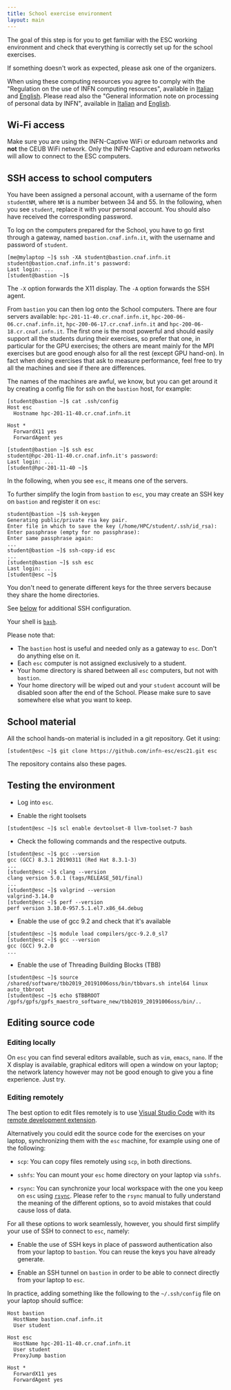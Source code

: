 ```yaml
---
title: School exercise environment
layout: main
---
```


The goal of this step is for you to get familiar with the ESC working
environment and check that everything is correctly set up for the
school exercises.

If something doesn't work as expected, please ask one of the
organizers.

When using these computing resources you agree to comply with the "Regulation on the use of INFN computing resources",
available in [Italian](https://www.cnaf.infn.it/wp-content/uploads/2020/03/Disciplinare_2020_IT.pdf) and
[English](https://www.cnaf.infn.it/wp-content/uploads/2020/03/Disciplinare_2020_EN.pdf). Please read also the "General
information note on processing of personal data by INFN", available in
[Italian](https://dpo.infn.it/wp-content/uploads/2019/01/Informativa_generale_INFN_181204.pdf) and
[English](https://dpo.infn.it/wp-content/uploads/2020/07/Informativa_generale_181204_EN.pdf).

## Wi-Fi access

Make sure you are using the INFN-Captive WiFi or eduroam networks and
**not** the CEUB WiFi network. Only the INFN-Captive and eduroam networks
will allow to connect to the ESC computers.

## SSH access to school computers

You have been assigned a personal account, with a username of the form
`studentNM`, where `NM` is a number between 34 and 55. In the following,
when you see `student`, replace it with your personal account. You
should also have received the corresponding password.

To log on the computers prepared for the School, you have to go first through a
gateway, named `bastion.cnaf.infn.it`, with the username and password of
`student`.

```shell
[me@mylaptop ~]$ ssh -XA student@bastion.cnaf.infn.it
student@bastion.cnaf.infn.it's password:
Last login: ...
[student@bastion ~]$
```

The `-X` option forwards the X11 display. The `-A` option forwards the SSH agent.

From `bastion` you can then log onto the School computers. There are four
servers available: `hpc-201-11-40.cr.cnaf.infn.it`,
`hpc-200-06-06.cr.cnaf.infn.it`, `hpc-200-06-17.cr.cnaf.infn.it` and `hpc-200-06-18.cr.cnaf.infn.it`. The first
one is the most powerful and should easily support all the students during their
exercises, so prefer that one, in particular for the GPU exercises; the others are meant mainly for the MPI
exercises but are good enough also for all the rest (except GPU hand-on). In fact when doing
exercises that ask to measure performance, feel free to try all the machines and
see if there are differences.

The names of the machines are awful, we know, but you can get around it by
creating a config file for ssh on the `bastion` host, for example:

```shell
[student@bastion ~]$ cat .ssh/config
Host esc
  Hostname hpc-201-11-40.cr.cnaf.infn.it

Host *
  ForwardX11 yes
  ForwardAgent yes

[student@bastion ~]$ ssh esc
student@hpc-201-11-40.cr.cnaf.infn.it's password:
Last login: ...
[student@hpc-201-11-40 ~]$
```

In the following, when you see `esc`, it means one of the servers.

To further simplify the login from `bastion` to `esc`, you may create an SSH key
on `bastion` and register it on `esc`:

```shell
student@bastion ~]$ ssh-keygen
Generating public/private rsa key pair.
Enter file in which to save the key (/home/HPC/student/.ssh/id_rsa):
Enter passphrase (empty for no passphrase):
Enter same passphrase again:
...
student@bastion ~]$ ssh-copy-id esc
...
[student@bastion ~]$ ssh esc
Last login: ...
[student@esc ~]$
```

You don't need to generate different keys for the three servers because they
share the home directories.

See [below](#editing-remotely) for additional SSH configuration.

Your shell is [`bash`](https://www.gnu.org/s/bash).

Please note that:

* The `bastion` host is useful and needed only as a gateway to `esc`. Don't do
  anything else on it.
* Each `esc` computer is not assigned exclusively to a student.
* Your home directory is shared between all `esc` computers, but not with `bastion`.
* Your home directory will be wiped out and your `student` account will be
  disabled soon after the end of the School. Please make sure to save somewhere
  else what you want to keep.

## School material

All the school hands-on material is included in a git repository. Get it using:

```shell
[student@esc ~]$ git clone https://github.com/infn-esc/esc21.git esc
```

The repository contains also these pages.

## Testing the environment

* Log into `esc`.

* Enable the right toolsets

```shell
[student@esc ~]$ scl enable devtoolset-8 llvm-toolset-7 bash
```

* Check the following commands and the respective outputs.

```shell
[student@esc ~]$ gcc --version
gcc (GCC) 8.3.1 20190311 (Red Hat 8.3.1-3)
...
[student@esc ~]$ clang --version
clang version 5.0.1 (tags/RELEASE_501/final)
...
[student@esc ~]$ valgrind --version
valgrind-3.14.0
[student@esc ~]$ perf --version
perf version 3.10.0-957.5.1.el7.x86_64.debug
```

* Enable the use of gcc 9.2 and check that it's available

```shell
[student@esc ~]$ module load compilers/gcc-9.2.0_sl7
[student@esc ~]$ gcc --version
gcc (GCC) 9.2.0
...
```

* Enable the use of Threading Building Blocks (TBB)

```shell
[student@esc ~]$ source /shared/software/tbb2019_20191006oss/bin/tbbvars.sh intel64 linux auto_tbbroot
[student@esc ~]$ echo $TBBROOT
/gpfs/gpfs/gpfs_maestro_software_new/tbb2019_20191006oss/bin/..
```

## Editing source code

### Editing locally

On `esc` you can find several editors available, such as `vim`, `emacs`, `nano`. If
the X display is available, graphical editors will open a window on your laptop;
the network latency however may not be good enough to give you a fine
experience. Just try.

### Editing remotely

The best option to edit files remotely is to use [Visual Studio Code](https://code.visualstudio.com/) with its [remote
development extension](https://marketplace.visualstudio.com/items?itemName=ms-vscode-remote.vscode-remote-extensionpack).

Alternatively you could edit the source code for the exercises on your laptop, synchronizing them with the `esc`
machine, for example using one of the following:

* `scp`: You can copy files remotely using `scp`, in both directions.

* `sshfs`: You can mount your `esc` home directory on your laptop via `sshfs`.

* `rsync`: You can synchronize your local workspace with the one you keep on `esc`
  using [`rsync`](http://rsync.samba.org/). Please refer to the `rsync` manual to
  fully understand the meaning of the different options, so to avoid mistakes
  that could cause loss of data.

For all these options to work seamlessly, however, you should first simplify your use of SSH to connect to `esc`,
namely:

* Enable the use of SSH keys in place of password authentication also from your
  laptop to `bastion`. You can reuse the keys you have already generate.

* Enable an SSH tunnel on `bastion` in order to be able to connect directly from
  your laptop to `esc`.

In practice, adding something like the following to the `~/.ssh/config` file on your laptop should suffice:

```shell
Host bastion
  HostName bastion.cnaf.infn.it
  User student

Host esc
  HostName hpc-201-11-40.cr.cnaf.infn.it
  User student
  ProxyJump bastion

Host *
  ForwardX11 yes
  ForwardAgent yes
```
